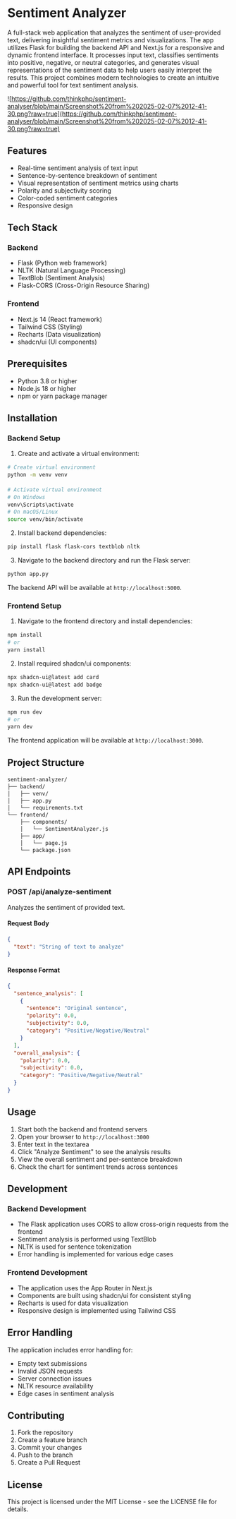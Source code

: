 # Sentiment Analyzer
A full-stack web application that analyzes the sentiment of user-provided text, delivering insightful sentiment metrics and visualizations. The app utilizes Flask for building the backend API and Next.js for a responsive and dynamic frontend interface. It processes input text, classifies sentiments into positive, negative, or neutral categories, and generates visual representations of the sentiment data to help users easily interpret the results. This project combines modern technologies to create an intuitive and powerful tool for text sentiment analysis.

![https://github.com/thinkphp/sentiment-analyser/blob/main/Screenshot%20from%202025-02-07%2012-41-30.png?raw=true](https://github.com/thinkphp/sentiment-analyser/blob/main/Screenshot%20from%202025-02-07%2012-41-30.png?raw=true)

## Features

- Real-time sentiment analysis of text input
- Sentence-by-sentence breakdown of sentiment
- Visual representation of sentiment metrics using charts
- Polarity and subjectivity scoring
- Color-coded sentiment categories
- Responsive design

## Tech Stack

### Backend
- Flask (Python web framework)
- NLTK (Natural Language Processing)
- TextBlob (Sentiment Analysis)
- Flask-CORS (Cross-Origin Resource Sharing)

### Frontend
- Next.js 14 (React framework)
- Tailwind CSS (Styling)
- Recharts (Data visualization)
- shadcn/ui (UI components)

## Prerequisites

- Python 3.8 or higher
- Node.js 18 or higher
- npm or yarn package manager

## Installation

### Backend Setup

1. Create and activate a virtual environment:
```bash
# Create virtual environment
python -m venv venv

# Activate virtual environment
# On Windows
venv\Scripts\activate
# On macOS/Linux
source venv/bin/activate
```

2. Install backend dependencies:
```bash
pip install flask flask-cors textblob nltk
```

3. Navigate to the backend directory and run the Flask server:
```bash
python app.py
```

The backend API will be available at `http://localhost:5000`.

### Frontend Setup

1. Navigate to the frontend directory and install dependencies:
```bash
npm install
# or
yarn install
```

2. Install required shadcn/ui components:
```bash
npx shadcn-ui@latest add card
npx shadcn-ui@latest add badge
```

3. Run the development server:
```bash
npm run dev
# or
yarn dev
```

The frontend application will be available at `http://localhost:3000`.

## Project Structure

```
sentiment-analyzer/
├── backend/
│   ├── venv/
│   ├── app.py
│   └── requirements.txt
└── frontend/
    ├── components/
    │   └── SentimentAnalyzer.js
    ├── app/
    │   └── page.js
    └── package.json
```

## API Endpoints

### POST /api/analyze-sentiment

Analyzes the sentiment of provided text.

#### Request Body
```json
{
  "text": "String of text to analyze"
}
```

#### Response Format
```json
{
  "sentence_analysis": [
    {
      "sentence": "Original sentence",
      "polarity": 0.0,
      "subjectivity": 0.0,
      "category": "Positive/Negative/Neutral"
    }
  ],
  "overall_analysis": {
    "polarity": 0.0,
    "subjectivity": 0.0,
    "category": "Positive/Negative/Neutral"
  }
}
```

## Usage

1. Start both the backend and frontend servers
2. Open your browser to `http://localhost:3000`
3. Enter text in the textarea
4. Click "Analyze Sentiment" to see the analysis results
5. View the overall sentiment and per-sentence breakdown
6. Check the chart for sentiment trends across sentences

## Development

### Backend Development

- The Flask application uses CORS to allow cross-origin requests from the frontend
- Sentiment analysis is performed using TextBlob
- NLTK is used for sentence tokenization
- Error handling is implemented for various edge cases

### Frontend Development

- The application uses the App Router in Next.js
- Components are built using shadcn/ui for consistent styling
- Recharts is used for data visualization
- Responsive design is implemented using Tailwind CSS

## Error Handling

The application includes error handling for:
- Empty text submissions
- Invalid JSON requests
- Server connection issues
- NLTK resource availability
- Edge cases in sentiment analysis

## Contributing

1. Fork the repository
2. Create a feature branch
3. Commit your changes
4. Push to the branch
5. Create a Pull Request

## License

This project is licensed under the MIT License - see the LICENSE file for details.
